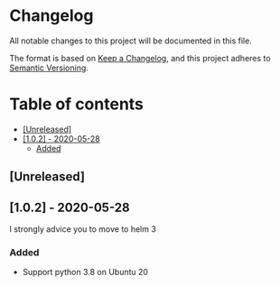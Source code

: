 # Changelog

All notable changes to this project will be documented in this file.

The format is based on [Keep a Changelog](https://keepachangelog.com/en/1.0.0/),
and this project adheres to [Semantic Versioning](https://semver.org/spec/v2.0.0.html).

# Table of contents

<!-- toc -->

- [[Unreleased]](#unreleased)
- [[1.0.2] - 2020-05-28](#102---2020-05-28)
  * [Added](#added)

<!-- tocstop -->

## [Unreleased]

## [1.0.2] - 2020-05-28

I strongly advice you to move to helm 3

### Added
- Support python 3.8 on Ubuntu 20
